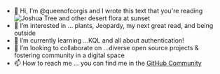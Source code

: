 - 👋 Hi, I’m @queenofcorgis and I wrote this text that you're reading 
![Joshua Tree and other desert flora at sunset](https://user-images.githubusercontent.com/92824518/145449253-947a7620-c23c-4c02-afe6-8edb5bf20b28.JPG) 
- 👀 I’m interested in ... plants, Jeopardy, my next great read, and being outside
- 🌱 I’m currently learning ...KQL and all about authentication!
- 💞️ I’m looking to collaborate on ...diverse open source projects & fostering community in a digital space
- 📫 How to reach me ... you can find me in the [GitHub Community](https://github.community/)

<!---
queenofcorgis/queenofcorgis is a ✨ special ✨ repository because its `README.md` (this file) appears on your GitHub profile.
You can click the Preview link to take a look at your changes.
--->
